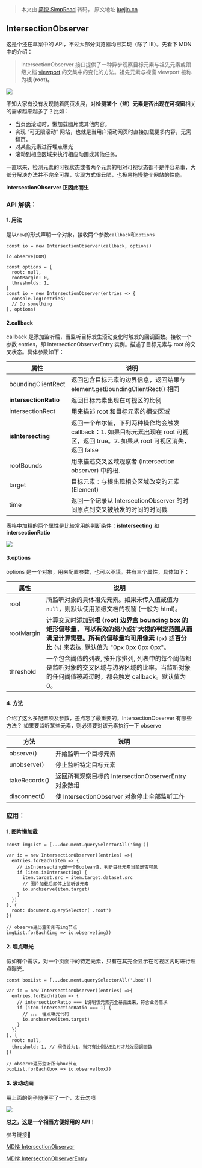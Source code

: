> 本文由 [简悦 SimpRead](http://ksria.com/simpread/) 转码， 原文地址 [juejin.cn](https://juejin.cn/post/6844903874302574599?searchId=202402012325316CE94CF6E1922963D4F6)

IntersectionObserver
--------------------

这是个还在草案中的 API，不过大部分浏览器均已实现（除了 IE）。先看下 MDN 中的介绍：

> IntersectionObserver 接口提供了一种异步观察目标元素与祖先元素或顶级文档 [viewport](https://link.juejin.cn?target=https%3A%2F%2Fdeveloper.mozilla.org%2Fen-US%2Fdocs%2FGlossary%2Fviewport "https://developer.mozilla.org/en-US/docs/Glossary/viewport") 的交集中的变化的方法。祖先元素与视窗 viewport 被称为**根 (root)。**

![](https://p1-jj.byteimg.com/tos-cn-i-t2oaga2asx/gold-user-assets/2019/6/25/16b8d8fdcedfbbf1~tplv-t2oaga2asx-jj-mark:3024:0:0:0:q75.awebp)

不知大家有没有发现随着网页发展，对**检测某个（些）元素是否出现在可视窗**相关的需求越来越多了？比如：

*   当页面滚动时，懒加载图片或其他内容。
*   实现 “可无限滚动” 网站，也就是当用户滚动网页时直接加载更多内容，无需翻页。
*   对某些元素进行埋点曝光
*   滚动到相应区域来执行相应动画或其他任务。

一直以来，检测元素的可视状态或者两个元素的相对可视状态都不是件容易事，大部分解决办法并不完全可靠，实现方式很丑陋，也极易拖慢整个网站的性能。

**IntersectionObserver 正因此而生**

### API 解读：

#### 1. 用法

是以`new`的形式声明一个对象，接收两个参数`callback`和`options`

```
const io = new IntersectionObserver(callback, options)

io.observe(DOM)
```

```
const options = {
  root: null,
  rootMargin: 0,
  thresholds: 1,
}
const io = new IntersectionObserver(entries => {
  console.log(entries)
  // Do something
}, options)
```

#### 2.callback

callback 是添加监听后，当监听目标发生滚动变化时触发的回调函数。接收一个参数 entries，即 IntersectionObserverEntry 实例。描述了目标元素与 root 的交叉状态。具体参数如下：

<table><thead><tr><th>属性</th><th>说明</th></tr></thead><tbody><tr><td>boundingClientRect</td><td>返回包含目标元素的边界信息，返回结果与 element.getBoundingClientRect() 相同</td></tr><tr><td><strong>intersectionRatio</strong></td><td>返回目标元素出现在可视区的比例</td></tr><tr><td>intersectionRect</td><td>用来描述 root 和目标元素的相交区域</td></tr><tr><td><strong>isIntersecting</strong></td><td>返回一个布尔值，下列两种操作均会触发 callback：1. 如果目标元素出现在 root 可视区，返回 true。2. 如果从 root 可视区消失，返回 false</td></tr><tr><td>rootBounds</td><td>用来描述交叉区域观察者 (intersection observer) 中的根.</td></tr><tr><td>target</td><td>目标元素：与根出现相交区域改变的元素 (Element)</td></tr><tr><td>time</td><td>返回一个记录从 IntersectionObserver 的时间原点到交叉被触发的时间的时间戳</td></tr></tbody></table>

表格中加粗的两个属性是比较常用的判断条件：**isIntersecting** 和 **intersectionRatio**

![](https://p1-jj.byteimg.com/tos-cn-i-t2oaga2asx/gold-user-assets/2019/6/25/16b8d8fdd043b259~tplv-t2oaga2asx-jj-mark:3024:0:0:0:q75.awebp)

#### 3.options

options 是一个对象，用来配置参数，也可以不填。共有三个属性，具体如下：

<table><thead><tr><th>属性</th><th>说明</th></tr></thead><tbody><tr><td>root</td><td>所监听对象的具体祖先元素。如果未传入值或值为<code>null</code>，则默认使用顶级文档的视窗 (一般为 html)。</td></tr><tr><td>rootMargin</td><td>计算交叉时添加到<strong>根 (root)<strong> 边界盒 <a target="_blank" title="https://developer.mozilla.org/en-US/docs/Glossary/bounding_box" href="https://link.juejin.cn?target=https%3A%2F%2Fdeveloper.mozilla.org%2Fen-US%2Fdocs%2FGlossary%2Fbounding_box" ref="nofollow noopener noreferrer">bounding box</a> 的矩形偏移量，&nbsp;可以有效的缩小或扩大根的判定范围从而满足计算需要。所有的偏移量均可用</strong>像素</strong> (<code>px</code>) 或<strong>百分比</strong> (<code>%</code>) 来表达, 默认值为 "0px 0px 0px 0px"。</td></tr><tr><td>threshold</td><td>一个包含阈值的列表, 按升序排列, 列表中的每个阈值都是监听对象的交叉区域与边界区域的比率。当监听对象的任何阈值被越过时，都会触发 callback。默认值为 0。</td></tr></tbody></table>

#### 4. 方法

介绍了这么多配置项及参数，差点忘了最重要的，IntersectionObserver 有哪些方法？ 如果要监听某些元素，则必须要对该元素执行一下 observe

<table><thead><tr><th>方法</th><th>说明</th></tr></thead><tbody><tr><td>observe()</td><td>开始监听一个目标元素</td></tr><tr><td>unobserve()</td><td>停止监听特定目标元素</td></tr><tr><td>takeRecords()</td><td>返回所有观察目标的 IntersectionObserverEntry 对象数组</td></tr><tr><td>disconnect()</td><td>使 IntersectionObserver 对象停止全部监听工作</td></tr></tbody></table>

### 应用：

#### 1. 图片懒加载

```
const imgList = [...document.querySelectorAll('img')]

var io = new IntersectionObserver((entries) =>{
  entries.forEach(item => {
    // isIntersecting是一个Boolean值，判断目标元素当前是否可见
    if (item.isIntersecting) {
      item.target.src = item.target.dataset.src
      // 图片加载后即停止监听该元素
      io.unobserve(item.target)
    }
  })
}, {
  root: document.querySelector('.root')
})

// observe遍历监听所有img节点
imgList.forEach(img => io.observe(img))
```

#### 2. 埋点曝光

假如有个需求，对一个页面中的特定元素，只有在其完全显示在可视区内时进行埋点曝光。

```
const boxList = [...document.querySelectorAll('.box')]

var io = new IntersectionObserver((entries) =>{
  entries.forEach(item => {
    // intersectionRatio === 1说明该元素完全暴露出来，符合业务需求
    if (item.intersectionRatio === 1) {
      // 。。。 埋点曝光代码
      io.unobserve(item.target)
    }
  })
}, {
  root: null,
  threshold: 1, // 阀值设为1，当只有比例达到1时才触发回调函数
})

// observe遍历监听所有box节点
boxList.forEach(box => io.observe(box))
```

#### 3. 滚动动画

用上面的例子随便写了一个，太丑勿喷

![](https://p1-jj.byteimg.com/tos-cn-i-t2oaga2asx/gold-user-assets/2019/6/25/16b8d8fdd0bba525~tplv-t2oaga2asx-jj-mark:3024:0:0:0:q75.awebp)

**总之，这是一个相当方便好用的 API！**

参考链接🔗

[MDN: IntersectionObserver](https://link.juejin.cn?target=https%3A%2F%2Fdeveloper.mozilla.org%2Fen-US%2Fdocs%2FWeb%2FAPI%2FIntersectionObserver "https://developer.mozilla.org/en-US/docs/Web/API/IntersectionObserver")

[MDN: IntersectionObserverEntry](https://link.juejin.cn?target=https%3A%2F%2Fdeveloper.mozilla.org%2Fen-US%2Fdocs%2FWeb%2FAPI%2FIntersectionObserverEntry "https://developer.mozilla.org/en-US/docs/Web/API/IntersectionObserverEntry")